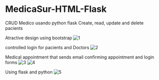 # MedicaSur-HTML-Flask
CRUD Medico usando python flask
Create, read, update and delete pacients

Atractive design using bootstrap
![1](https://github.com/4ndrewxyz/MedicaSur-HTML-Flask/assets/123597153/0a9c9b2d-a3c7-470d-a445-2a2147f4cdb2)

controlled login for pacients and Doctors
![2](https://github.com/4ndrewxyz/MedicaSur-HTML-Flask/assets/123597153/89583343-9f59-4927-b743-ec2df3cd70eb)

Medical appointment that sends email confirming appointment and login forms
![3](https://github.com/4ndrewxyz/MedicaSur-HTML-Flask/assets/123597153/fb692787-7299-4180-b8a9-57dd9cbff213)
![4](https://github.com/4ndrewxyz/MedicaSur-HTML-Flask/assets/123597153/b49471b7-2fa2-4fc0-8364-ef21d5f81462)

Using flask and python
![5](https://github.com/4ndrewxyz/MedicaSur-HTML-Flask/assets/123597153/3fd870cb-ab70-4ccd-8e94-e7fbc04a62c8)
